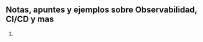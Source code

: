 ## Notas, apuntes y ejemplos sobre Observabilidad, CI/CD y mas 

1. [Timeseries Forecasting - Prometheus + Grafana]: https://github.com/martiroman/observabilidad/blob/main/Timeseries-Forecasting/
